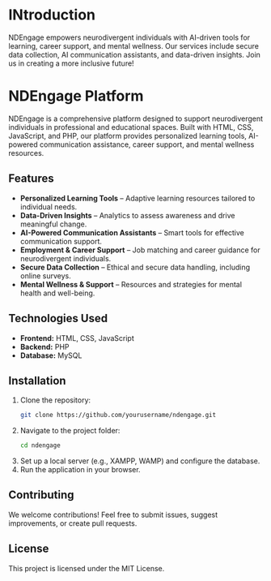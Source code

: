 # INtroduction
NDEngage empowers neurodivergent individuals with AI-driven tools for learning, career support, and mental wellness. Our services include secure data collection, AI communication assistants, and data-driven insights. Join us in creating a more inclusive future!

# NDEngage Platform

NDEngage is a comprehensive platform designed to support neurodivergent individuals in professional and educational spaces. Built with HTML, CSS, JavaScript, and PHP, our platform provides personalized learning tools, AI-powered communication assistance, career support, and mental wellness resources.

## Features

- **Personalized Learning Tools** – Adaptive learning resources tailored to individual needs.
- **Data-Driven Insights** – Analytics to assess awareness and drive meaningful change.
- **AI-Powered Communication Assistants** – Smart tools for effective communication support.
- **Employment & Career Support** – Job matching and career guidance for neurodivergent individuals.
- **Secure Data Collection** – Ethical and secure data handling, including online surveys.
- **Mental Wellness & Support** – Resources and strategies for mental health and well-being.

## Technologies Used

- **Frontend:** HTML, CSS, JavaScript
- **Backend:** PHP
- **Database:** MySQL

## Installation

1. Clone the repository:
   ```sh
   git clone https://github.com/yourusername/ndengage.git
   ```
2. Navigate to the project folder:
   ```sh
   cd ndengage
   ```
3. Set up a local server (e.g., XAMPP, WAMP) and configure the database.
4. Run the application in your browser.

## Contributing

We welcome contributions! Feel free to submit issues, suggest improvements, or create pull requests.

## License

This project is licensed under the MIT License.

